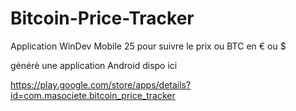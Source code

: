 # Bitcoin-Price-Tracker
Application WinDev Mobile 25 pour suivre le prix ou BTC en € ou $

générè une application Android dispo ici 

https://play.google.com/store/apps/details?id=com.masociete.bitcoin_price_tracker

